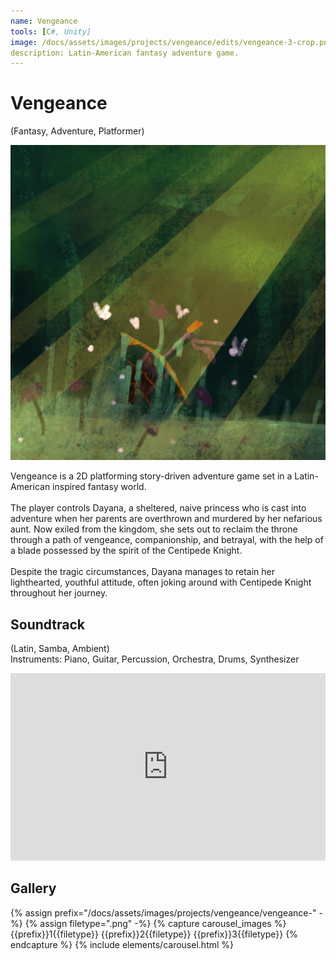```yaml
---
name: Vengeance
tools: [C#, Unity]
image: /docs/assets/images/projects/vengeance/edits/vengeance-3-crop.png
description: Latin-American fantasy adventure game.
---
```


# Vengeance
(Fantasy, Adventure, Platformer)

<div class="row">
<div class="col">
<img src="/docs/assets/images/projects/vengeance/edits/vengeance-3-square.png" alt="Title Image">
</div>
<div class="col">

Vengeance is a 2D platforming story-driven adventure game set in a Latin-American inspired fantasy world. <br><br>
The player controls Dayana, a sheltered, naive princess who is cast into adventure when her parents are overthrown and murdered by her nefarious aunt. Now exiled from the kingdom, she sets out to reclaim the throne through a path of vengeance, companionship, and betrayal, with the help of a blade possessed by the spirit of the Centipede Knight. <br><br>
Despite the tragic circumstances, Dayana manages to retain her lighthearted, youthful attitude, often joking around with Centipede Knight throughout her journey.

</div>
</div>

## Soundtrack
(Latin, Samba, Ambient)\
Instruments: Piano, Guitar, Percussion, Orchestra, Drums, Synthesizer
<iframe width="100%" height="300" scrolling="no" frameborder="no" allow="autoplay" src="https://w.soundcloud.com/player/?url=https%3A//api.soundcloud.com/playlists/1715678202&color=%23508d1a&auto_play=false&hide_related=false&show_comments=true&show_user=true&show_reposts=false&show_teaser=true"></iframe>

## Gallery
{% assign prefix="/docs/assets/images/projects/vengeance/vengeance-" -%}
{% assign filetype=".png" -%}
{% capture carousel_images %}
{{prefix}}1{{filetype}}
{{prefix}}2{{filetype}}
{{prefix}}3{{filetype}}
{% endcapture %}
{% include elements/carousel.html %}